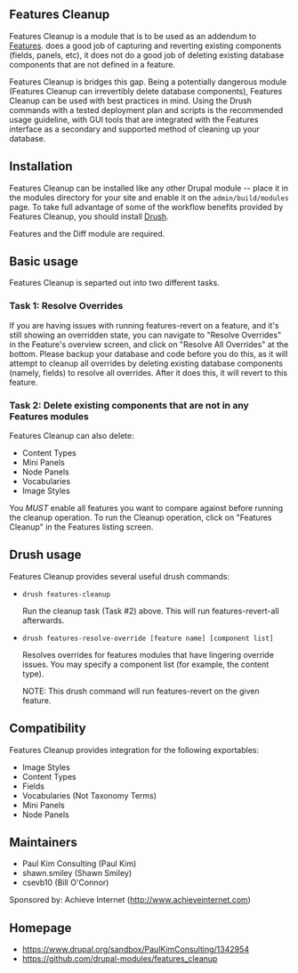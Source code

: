 Features Cleanup
----------------
Features Cleanup is a module that is to be used as an addendum to [Features][1].
does a good job of capturing and reverting existing components
(fields, panels, etc), it does not do a good job of deleting existing database
components that are not defined in a feature.

Features Cleanup is bridges this gap. Being a potentially dangerous module
(Features Cleanup can irrevertibly delete database components), Features Cleanup
can be used with best practices in mind. Using the Drush commands with a
tested deployment plan and scripts is the recommended usage guideline, with
GUI tools that are integrated with the Features interface as a secondary
and supported method of cleaning up your database.


Installation
------------
Features Cleanup can be installed like any other Drupal module -- place it in the
modules directory for your site and enable it on the `admin/build/modules` page.
To take full advantage of some of the workflow benefits provided by Features Cleanup,
you should install [Drush][2].

Features and the Diff module are required.


Basic usage
-----------
Features Cleanup is separted out into two different tasks.

### Task 1: Resolve Overrides

If you are having issues with running features-revert on a feature, and it's still
showing an overridden state, you can navigate to "Resolve Overrides" in the 
Feature's overview screen, and click on "Resolve All Overrides" at the bottom.
Please backup your database and code before you do this, as it will attempt to
cleanup all overrides by deleting existing database components (namely, fields)
to resolve all overrides. After it does this, it will revert to this feature.

### Task 2: Delete existing components that are not in any Features modules

Features Cleanup can also delete:

- Content Types
- Mini Panels
- Node Panels
- Vocabularies
- Image Styles

You *MUST* enable all features you want to compare against before running the
cleanup operation. To run the Cleanup operation, click on "Features Cleanup"
in the Features listing screen.


Drush usage
-----------
Features Cleanup provides several useful drush commands:

- `drush features-cleanup`

  Run the cleanup task (Task #2) above. This will run features-revert-all afterwards.

- `drush features-resolve-override [feature name] [component list]`

  Resolves overrides for features modules that have lingering override issues.
  You may specify a component list (for example, the content type).

  NOTE: This drush command will run features-revert on the given feature.

Compatibility
-------------
Features Cleanup provides integration for the following exportables:

- Image Styles
- Content Types
- Fields
- Vocabularies (Not Taxonomy Terms)
- Mini Panels
- Node Panels


Maintainers
-----------
- Paul Kim Consulting (Paul Kim)
- shawn.smiley (Shawn Smiley)
- csevb10 (Bill O'Connor)

Sponsored by: Achieve Internet (http://www.achieveinternet.com)

Homepage
--------

- https://www.drupal.org/sandbox/PaulKimConsulting/1342954
- https://github.com/drupal-modules/features_cleanup


[1]: http://drupal.org/project/features
[2]: http://drupal.org/project/drush
